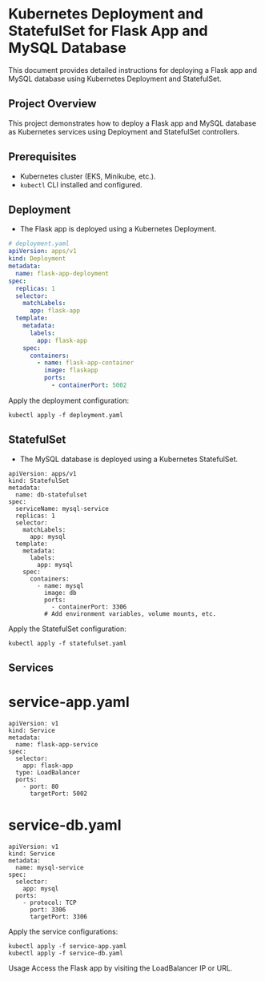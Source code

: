 # Kubernetes Deployment and StatefulSet for Flask App and MySQL Database

This document provides detailed instructions for deploying a Flask app and MySQL database using Kubernetes Deployment and StatefulSet.

## Project Overview

This project demonstrates how to deploy a Flask app and MySQL database as Kubernetes services using Deployment and StatefulSet controllers.

## Prerequisites

- Kubernetes cluster (EKS, Minikube, etc.).
- `kubectl` CLI installed and configured.

## Deployment
- The Flask app is deployed using a Kubernetes Deployment.

```yaml
# deployment.yaml
apiVersion: apps/v1
kind: Deployment
metadata:
  name: flask-app-deployment
spec:
  replicas: 1
  selector:
    matchLabels:
      app: flask-app
  template:
    metadata:
      labels:
        app: flask-app
    spec:
      containers:
        - name: flask-app-container
          image: flaskapp
          ports:
            - containerPort: 5002

```
Apply the deployment configuration:

```
kubectl apply -f deployment.yaml
```

## StatefulSet
- The MySQL database is deployed using a Kubernetes StatefulSet.

```
apiVersion: apps/v1
kind: StatefulSet
metadata:
  name: db-statefulset
spec:
  serviceName: mysql-service
  replicas: 1
  selector:
    matchLabels:
      app: mysql
  template:
    metadata:
      labels:
        app: mysql
    spec:
      containers:
        - name: mysql
          image: db
          ports:
            - containerPort: 3306
          # Add environment variables, volume mounts, etc.

```
Apply the StatefulSet configuration:

```
kubectl apply -f statefulset.yaml
```
## Services

# service-app.yaml
```
apiVersion: v1
kind: Service
metadata:
  name: flask-app-service
spec:
  selector:
    app: flask-app
  type: LoadBalancer
  ports:
    - port: 80
      targetPort: 5002
```
# service-db.yaml
```
apiVersion: v1
kind: Service
metadata:
  name: mysql-service
spec:
  selector:
    app: mysql
  ports:
    - protocol: TCP
      port: 3306
      targetPort: 3306
```
Apply the service configurations:
```
kubectl apply -f service-app.yaml
kubectl apply -f service-db.yaml
```
Usage
Access the Flask app by visiting the LoadBalancer IP or URL.



